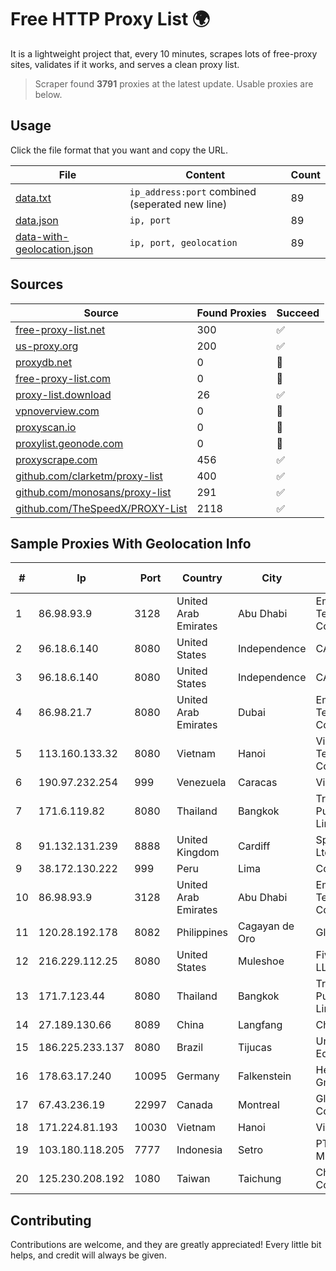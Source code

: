 
# Free HTTP Proxy List 🌍

It is a lightweight project that, every 10 minutes, scrapes lots of free-proxy sites, validates if it works, and serves a clean proxy list.


> Scraper found **3791** proxies at the latest update. Usable proxies are below.

## Usage

Click the file format that you want and copy the URL.


|File|Content|Count|
|----|-------|-----|
|[data.txt](https://raw.githubusercontent.com/themiralay/Proxy-List-World/master/data.txt)|`ip_address:port` combined (seperated new line)|89|
|[data.json](https://raw.githubusercontent.com/themiralay/Proxy-List-World/master/data.json)|`ip, port`|89|
|[data-with-geolocation.json](https://raw.githubusercontent.com/themiralay/Proxy-List-World/master/data-with-geolocation.json)|`ip, port, geolocation`|89|

## Sources

|Source|Found Proxies|Succeed|
|------|-------------|-------|
|[free-proxy-list.net](https://free-proxy-list.net)|300|✅|
|[us-proxy.org](https://www.us-proxy.org)|200|✅|
|[proxydb.net](http://proxydb.net)|0|🚫|
|[free-proxy-list.com](https://free-proxy-list.com/?page=&port=&type%5B%5D=http&type%5B%5D=https&up_time=0&search=Search)|0|🚫|
|[proxy-list.download](https://www.proxy-list.download/HTTP)|26|✅|
|[vpnoverview.com](https://vpnoverview.com/privacy/anonymous-browsing/free-proxy-servers)|0|🚫|
|[proxyscan.io](https://www.proxyscan.io)|0|🚫|
|[proxylist.geonode.com](https://proxylist.geonode.com/api/proxy-list?limit=300&page=1&sort_by=lastChecked&sort_type=desc&protocols=http,https)|0|🚫|
|[proxyscrape.com](https://api.proxyscrape.com/v2/?request=displayproxies&protocol=http&timeout=10000&country=all&ssl=all&anonymity=all)|456|✅|
|[github.com/clarketm/proxy-list](https://raw.githubusercontent.com/clarketm/proxy-list/master/proxy-list-raw.txt)|400|✅|
|[github.com/monosans/proxy-list](https://raw.githubusercontent.com/monosans/proxy-list/main/proxies/http.txt)|291|✅|
|[github.com/TheSpeedX/PROXY-List](https://raw.githubusercontent.com/TheSpeedX/PROXY-List/master/http.txt)|2118|✅|


## Sample Proxies With Geolocation Info

|#|Ip|Port|Country|City|Internet Service Provider|
|-|--|----|-------|----|-------------------------|
|1|86.98.93.9|3128|United Arab Emirates|Abu Dhabi|Emirates Telecommunications Corporation|
|2|96.18.6.140|8080|United States|Independence|CABLE ONE, INC.|
|3|96.18.6.140|8080|United States|Independence|CABLE ONE, INC.|
|4|86.98.21.7|8080|United Arab Emirates|Dubai|Emirates Telecommunications Corporation|
|5|113.160.133.32|8080|Vietnam|Hanoi|VietNam Post and Telecom Corporation|
|6|190.97.232.254|999|Venezuela|Caracas|Viginet C.A|
|7|171.6.119.82|8080|Thailand|Bangkok|Triple T Broadband Public Company Limited|
|8|91.132.131.239|8888|United Kingdom|Cardiff|Spectrum Internet Ltd|
|9|38.172.130.222|999|Peru|Lima|Conex TV E.I.R.L.|
|10|86.98.93.9|3128|United Arab Emirates|Abu Dhabi|Emirates Telecommunications Corporation|
|11|120.28.192.178|8082|Philippines|Cagayan de Oro|Globe Telecom|
|12|216.229.112.25|8080|United States|Muleshoe|Five Area Systems, LLC|
|13|171.7.123.44|8080|Thailand|Bangkok|Triple T Broadband Public Company Limited|
|14|27.189.130.66|8089|China|Langfang|Chinanet|
|15|186.225.233.137|8080|Brazil|Tijucas|Unetvale Servicos e Equipamentos LTDA|
|16|178.63.17.240|10095|Germany|Falkenstein|Hetzner Online GmbH|
|17|67.43.236.19|22997|Canada|Montreal|GloboTech Communications|
|18|171.224.81.193|10030|Vietnam|Hanoi|Viettel Corporation|
|19|103.180.118.205|7777|Indonesia|Setro|PT Persada Data Multimedia|
|20|125.230.208.192|1080|Taiwan|Taichung|Chunghwa Telecom Co., Ltd.|



## Contributing

Contributions are welcome, and they are greatly appreciated! Every
little bit helps, and credit will always be given.

